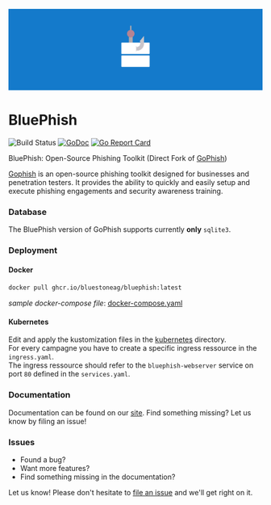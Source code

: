 ![BluePhish Logo Wallpaper](docs/images/bluephish_logo_wallpaper.png)

BluePhish
=======

![Build Status](https://github.com/bluestoneag/bluephish/workflows/CI/badge.svg) [![GoDoc](https://godoc.org/github.com/gophish/gophish?status.svg)](https://godoc.org/github.com/gophish/gophish) [![Go Report Card](https://goreportcard.com/badge/github.com/bluestoneag/bluephish)](https://goreportcard.com/report/github.com/bluestoneag/bluephish)

BluePhish: Open-Source Phishing Toolkit (Direct Fork of [GoPhish](https://github.com/gophish/gophish))

[Gophish](https://getgophish.com) is an open-source phishing toolkit designed for businesses and penetration testers. It provides the ability to quickly and easily setup and execute phishing engagements and security awareness training.

### Database

The BluePhish version of GoPhish supports currently **only** `sqlite3`.

### Deployment

#### Docker
```bash
docker pull ghcr.io/bluestoneag/bluephish:latest
```

*sample docker-compose file*: [docker-compose.yaml](docs/deployment/docker/docker-compose.yaml)

#### Kubernetes
Edit and apply the kustomization files in the [kubernetes](docs/deployment/kubernetes) directory.  
For every campagne you have to create a specific ingress ressource in the `ingress.yaml`.  
The ingress ressource should refer to the `bluephish-webserver` service on port `80` defined in the `services.yaml`.

### Documentation

Documentation can be found on our [site](http://getgophish.com/documentation). Find something missing? Let us know by filing an issue!

### Issues

- Found a bug? 
- Want more features?  
- Find something missing in the documentation?  

Let us know! Please don't hesitate to [file an issue](https://github.com/bluestoneag/bluephish/issues/new) and we'll get right on it.
